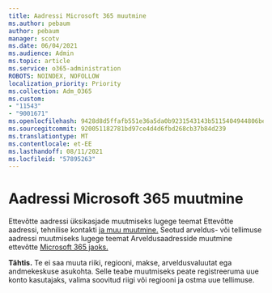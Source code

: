 ```yaml
---
title: Aadressi Microsoft 365 muutmine
ms.author: pebaum
author: pebaum
manager: scotv
ms.date: 06/04/2021
ms.audience: Admin
ms.topic: article
ms.service: o365-administration
ROBOTS: NOINDEX, NOFOLLOW
localization_priority: Priority
ms.collection: Adm_O365
ms.custom:
- "11543"
- "9001671"
ms.openlocfilehash: 9428d8d5ffafb551e36a5da0b9231543143b5115404944806bed3e985aac8679
ms.sourcegitcommit: 920051182781bd97ce4d4d6fbd268cb37b84d239
ms.translationtype: MT
ms.contentlocale: et-EE
ms.lasthandoff: 08/11/2021
ms.locfileid: "57895263"
---
```

# <a name="change-your-microsoft-365-address"></a>Aadressi Microsoft 365 muutmine

Ettevõtte aadressi üksikasjade muutmiseks lugege teemat Ettevõtte aadressi, tehnilise kontakti [ja muu muutmine.](https://docs.microsoft.com/microsoft-365/admin/manage/change-address-contact-and-more) Seotud arveldus- või tellimuse aadressi muutmiseks lugege teemat Arveldusaadresside muutmine ettevõtte [Microsoft 365 jaoks.](https://docs.microsoft.com/microsoft-365/commerce/billing-and-payments/change-your-billing-addresses) 

**Tähtis.** Te ei saa muuta riiki, regiooni, makse, arveldusvaluutat ega andmekeskuse asukohta. Selle teabe muutmiseks peate registreeruma uue konto kasutajaks, valima soovitud riigi või regiooni ja ostma uue tellimuse. 